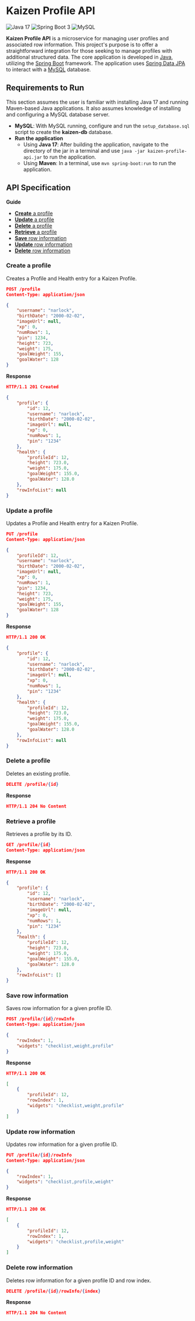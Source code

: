 # Kaizen Profile API

![Java 17](https://img.shields.io/badge/java_17-%23ED8B00.svg?style=for-the-badge&logo=openjdk&logoColor=white)
![Spring Boot 3](https://img.shields.io/badge/spring_boot_3-%236DB33F.svg?style=for-the-badge&logo=spring-boot&logoColor=white)
![MySQL](https://img.shields.io/badge/mysql-%2300f.svg?style=for-the-badge&logo=mysql&logoColor=white)

**Kaizen Profile API** is a microservice for managing user profiles and associated row information. This project's purpose is to offer a straightforward integration for those seeking to manage profiles with additional structured data. The core application is developed in [Java](https://www.java.com/), utilizing the [Spring Boot](https://spring.io/projects/spring-boot) framework. The application uses [Spring Data JPA](https://spring.io/projects/spring-data-jpa) to interact with a [MySQL](https://www.mysql.com/) database.

## Requirements to Run

This section assumes the user is familiar with installing Java 17 and running Maven-based Java applications. It also assumes knowledge of installing and configuring a MySQL database server.
- **MySQL**: With MySQL running, configure and run the `setup_database.sql` script to create the **kaizen-db** database.
- **Run the application**
    - Using **Java 17**: After building the application, navigate to the directory of the jar in a terminal and use `java -jar kaizen-profile-api.jar` to run the application.
    - Using **Maven**: In a terminal, use `mvn spring-boot:run` to run the application.

## API Specification

**Guide**
- [**Create** a profile](#create-a-profile)
- [**Update** a profile](#update-a-profile)
- [**Delete** a profile](#delete-a-profile)
- [**Retrieve** a profile](#retrieve-a-profile)
- [**Save** row information](#save-row-information)
- [**Update** row information](#update-row-information)
- [**Delete** row information](#delete-row-information)

### Create a profile
Creates a Profile and Health entry for a Kaizen Profile.

```json
POST /profile
Content-Type: application/json

{
    "username": "narlock",
    "birthDate": "2000-02-02",
    "imageUrl": null,
    "xp": 0,
    "numRows": 1,
    "pin": 1234,
    "height": 723,
    "weight": 175,
    "goalWeight": 155,
    "goalWater": 128
}
```

**Response**
```json
HTTP/1.1 201 Created

{
    "profile": {
        "id": 12,
        "username": "narlock",
        "birthDate": "2000-02-02",
        "imageUrl": null,
        "xp": 0,
        "numRows": 1,
        "pin": "1234"
    },
    "health": {
        "profileId": 12,
        "height": 723.0,
        "weight": 175.0,
        "goalWeight": 155.0,
        "goalWater": 128.0
    },
    "rowInfoList": null
}
```

### Update a profile
Updates a Profile and Health entry for a Kaizen Profile.

```json
PUT /profile
Content-Type: application/json

{
    "profileId": 12,
    "username": "narlock",
    "birthDate": "2000-02-02",
    "imageUrl": null,
    "xp": 0,
    "numRows": 1,
    "pin": 1234,
    "height": 723,
    "weight": 175,
    "goalWeight": 155,
    "goalWater": 128
}
```

**Response**
```json
HTTP/1.1 200 OK

{
    "profile": {
        "id": 12,
        "username": "narlock",
        "birthDate": "2000-02-02",
        "imageUrl": null,
        "xp": 0,
        "numRows": 1,
        "pin": "1234"
    },
    "health": {
        "profileId": 12,
        "height": 723.0,
        "weight": 175.0,
        "goalWeight": 155.0,
        "goalWater": 128.0
    },
    "rowInfoList": null
}
```

### Delete a profile
Deletes an existing profile.

```json
DELETE /profile/{id}
```

**Response**
```json
HTTP/1.1 204 No Content
```

### Retrieve a profile
Retrieves a profile by its ID.

```json
GET /profile/{id}
Content-Type: application/json
```

**Response**
```json
HTTP/1.1 200 OK

{
    "profile": {
        "id": 12,
        "username": "narlock",
        "birthDate": "2000-02-02",
        "imageUrl": null,
        "xp": 0,
        "numRows": 1,
        "pin": "1234"
    },
    "health": {
        "profileId": 12,
        "height": 723.0,
        "weight": 175.0,
        "goalWeight": 155.0,
        "goalWater": 128.0
    },
    "rowInfoList": []
}
```

### Save row information
Saves row information for a given profile ID.

```json
POST /profile/{id}/rowInfo
Content-Type: application/json

{
    "rowIndex": 1,
    "widgets": "checklist,weight,profile"
}
```

**Response**
```json
HTTP/1.1 200 OK

[
    {
        "profileId": 12,
        "rowIndex": 1,
        "widgets": "checklist,weight,profile"
    }
]
```

### Update row information
Updates row information for a given profile ID.

```json
PUT /profile/{id}/rowInfo
Content-Type: application/json

{
    "rowIndex": 1,
    "widgets": "checklist,profile,weight"
}
```

**Response**
```json
HTTP/1.1 200 OK

[
    {
        "profileId": 12,
        "rowIndex": 1,
        "widgets": "checklist,profile,weight"
    }
]
```

### Delete row information
Deletes row information for a given profile ID and row index.

```json
DELETE /profile/{id}/rowInfo/{index}
```

**Response**
```json
HTTP/1.1 204 No Content
```
